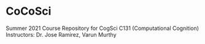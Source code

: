 # CoCoSci
Summer 2021 Course Repository for CogSci C131 (Computational Cognition)
Instructors: Dr. Jose Ramirez, Varun Murthy
